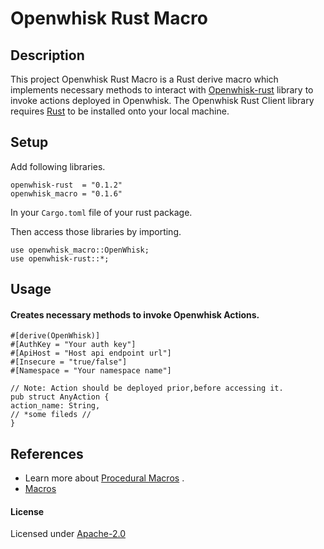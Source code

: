 # Openwhisk Rust Macro

## Description

This project Openwhisk Rust Macro is a Rust derive macro which implements necessary methods to interact with [Openwhisk-rust](https://crates.io/crates/openwhisk-rust) library to invoke actions deployed in Openwhisk.
The Openwhisk Rust Client library requires [Rust](https://www.rust-lang.org/tools/install) to be installed onto your local machine.

## Setup

 Add following libraries.
 ``` 
 openwhisk-rust  = "0.1.2"
 openwhisk_macro = "0.1.6" 
 ``` 
 In your `Cargo.toml` file of your rust package. 
 
 Then access those libraries by importing.
 
  ``` 
use openwhisk_macro::OpenWhisk;
use openwhisk-rust::*;
  ```   

## Usage

#### Creates necessary methods to invoke Openwhisk Actions.
 
 ``` 
#[derive(OpenWhisk)]
#[AuthKey = "Your auth key"]
#[ApiHost = "Host api endpoint url"]
#[Insecure = "true/false"]
#[Namespace = "Your namespace name"]

// Note: Action should be deployed prior,before accessing it. 
pub struct AnyAction {
action_name: String,
// *some fileds //
}

```
    

## References

* Learn more about  [Procedural Macros](https://doc.rust-lang.org/reference/procedural-macros.html) .
* [Macros](https://doc.rust-lang.org/book/ch19-06-macros.html)

#### License
Licensed under [Apache-2.0](https://www.apache.org/licenses/LICENSE-2.0)